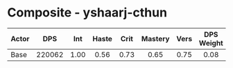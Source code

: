 # Composite - yshaarj-cthun
| Actor | DPS | Int | Haste | Crit | Mastery | Vers | DPS Weight |
|---|:---:|:---:|:---:|:---:|:---:|:---:|:---:|
|Base|220062|1.00|0.56|0.73|0.65|0.75|0.08|
